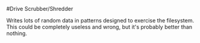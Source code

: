 #Drive Scrubber/Shredder

Writes lots of random data in patterns designed to exercise the filesystem. This could be completely useless and wrong, but it's probably better than nothing.
